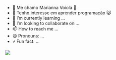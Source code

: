 - 👋 Me chamo Marianna Voiola 💙
- 👀 Tenho interesse em aprender programação 🐱
- 🌱 I’m currently learning ...
- 💞️ I’m looking to collaborate on ...
- 📫 How to reach me ...
- 😄 Pronouns: ...
- ⚡ Fun fact: ...

![](https://media.tenor.com/kT6gMVRA-cwAAAAj/sanrio-hello-kitty.gif)
